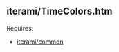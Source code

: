 iterami/TimeColors.htm
----------------------

Requires:
* [iterami/common](https://github.com/iterami/common)
